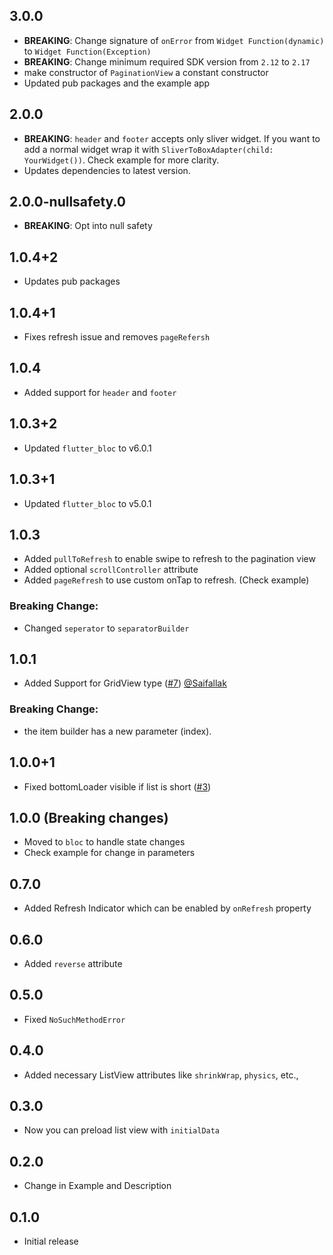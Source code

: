 ## 3.0.0

- **BREAKING**: Change signature of `onError` from `Widget Function(dynamic)` to `Widget Function(Exception)`
- **BREAKING**: Change minimum required SDK version from `2.12` to `2.17`
- make constructor of `PaginationView` a constant constructor
- Updated pub packages and the example app

## 2.0.0

- **BREAKING**: `header` and `footer` accepts only sliver widget. If you want to add a normal widget wrap it with `SliverToBoxAdapter(child: YourWidget())`. Check example for more clarity.
- Updates dependencies to latest version.

## 2.0.0-nullsafety.0

- **BREAKING**: Opt into null safety

## 1.0.4+2

- Updates pub packages

## 1.0.4+1

- Fixes refresh issue and removes `pageRefersh`

## 1.0.4

- Added support for `header` and `footer`

## 1.0.3+2

- Updated `flutter_bloc` to v6.0.1

## 1.0.3+1

- Updated `flutter_bloc` to v5.0.1

## 1.0.3

- Added `pullToRefresh` to enable swipe to refresh to the pagination view
- Added optional `scrollController` attribute
- Added `pageRefresh` to use custom onTap to refresh. (Check example)

### Breaking Change:

- Changed `seperator` to `separatorBuilder`

## 1.0.1

- Added Support for GridView type ([#7](https://github.com/excogitatr/pagination_view/issues/7)) [@Saifallak](https://github.com/Saifallak)

### Breaking Change:

- the item builder has a new parameter (index).

## 1.0.0+1

- Fixed bottomLoader visible if list is short ([#3](https://github.com/excogitatr/pagination_view/issues/3))

## 1.0.0 (Breaking changes)

- Moved to `bloc` to handle state changes
- Check example for change in parameters

## 0.7.0

- Added Refresh Indicator which can be enabled by `onRefresh` property

## 0.6.0

- Added `reverse` attribute

## 0.5.0

- Fixed `NoSuchMethodError`

## 0.4.0

- Added necessary ListView attributes like `shrinkWrap`, `physics`, etc.,

## 0.3.0

- Now you can preload list view with `initialData`

## 0.2.0

- Change in Example and Description

## 0.1.0

- Initial release
